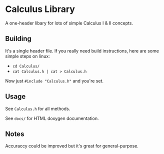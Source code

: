 # Calculus Library
A one-header libary for lots of simple Calculus I & II concepts.

## Building
It's a single header file. If you really need build instructions, here are some simple steps on linux:

* `cd Calculus/`
* `cat Calculus.h | cat > Calculus.h`

Now just `#include "Calculus.h"` and you're set.

## Usage
See `Calculus.h` for all methods. 

See `docs/` for HTML doxygen documentation.

## Notes
Accuraccy could be improved but it's great for general-purpose.
